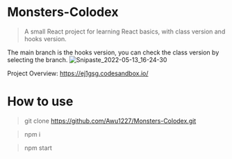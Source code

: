 # Monsters-Colodex
> A small React project for learning React basics, with class version and hooks version.

The main branch is the hooks version, you can check the class version by selecting the branch.
![Snipaste_2022-05-13_16-24-30](https://user-images.githubusercontent.com/72426886/168242797-6ba092bc-017c-4c66-9202-e39b74e6f0e7.png)

Project Overview: https://ej1gsg.codesandbox.io/
# How to use
> git clone https://github.com/Awu1227/Monsters-Colodex.git

> npm i

> npm start
